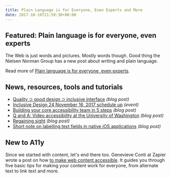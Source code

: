 ```yaml
---
title: Plain Language is for Everyone, Even Experts and More
date: 2017-10-16T21:59:30+00:00
---
```


## Featured: Plain language is for everyone, even experts

The Web is just words and pictures. Mostly words though. Good thing the Nielsen Norman Group has a new post about writing and plain language.

Read more of [Plain language is for everyone, even experts](https://www.nngroup.com/articles/plain-language-experts/).

## News, resources, tools and tutorials

* [Quality ⊃ good design ⊃ inclusive interface](https://www.micmath.net/post/quality-good-design-inclusive/) _(blog post)_
* [Inclusive Design 24 November 16, 2017 schedule up](https://www.inclusivedesign24.org) _(event)_
* [Building your core accessibility team in 5 steps](https://www.deque.com/blog/steps-build-core-accessibility-team/) _(blog post)_
* [Q and A: Video accessibility at the University of Washington](http://www.3playmedia.com/2017/10/06/qa-video-accessibility-at-the-university-of-washington/) _(blog post)_
* [Regaining sight](https://tink.uk/regaining-sight/) _(blog post)_
* [Short note on labelling text fields in native iOS applications](https://developer.paciellogroup.com/blog/2017/07/short-note-on-labelling-text-fields-in-native-ios-applications/) _(blog post)_

## New to A11y

Since we started with content, let's end there too. Genevieve Conti at Zapier wrote a post on how [to make web content accessible](https://zapier.com/blog/accessible-web-content/). It guides you through five basic tips for making your content work for everyone, from alternate text to link text and more.